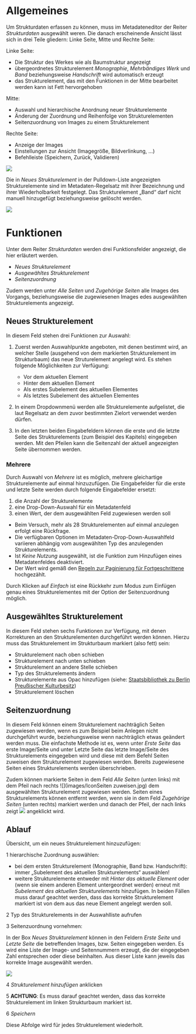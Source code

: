 # Allgemeines

Um Strukturdaten erfassen zu können, muss im Metadateneditor der Reiter *Strukturdaten* ausgewählt weren. Die danach erscheinende Ansicht lässt sich in drei Teile gliedern: Linke Seite, Mitte und Rechte Seite:

Linke Seite:

* Die Struktur des Werkes wie als Baumstruktur angezeigt
* übergeordnetes Strukturelement _Monographie_, _Mehrbändiges Werk_ und _Band_ beziehungsweise _Handschrift_ wird automatisch erzeugt
* das Strukturelement, das mit den Funktionen in der Mitte bearbeitet werden kann ist Fett hervorgehoben

Mitte:

* Auswahl und hierarchische Anordnung neuer Strukturelemente
* Änderung der Zuordnung und Reihenfolge von Strukturelementen
* Seitenzuordnung von Images zu einem Strukturelement

Rechte Seite:

* Anzeige der Images
* Einstellungen zur Ansicht (Imagegröße, Bildverlinkung, …)
* Befehlleiste (Speichern, Zurück, Validieren)

![](images/Strukturdaten1.jpg)

Die in _Neues Strukturelement_ in der Pulldown-Liste angezeigten Strukturelemente sind im Metadaten-Regelsatz mit ihrer Bezeichnung und ihrer Wiederholbarkeit festgelegt. Das Strukturelement „Band“ darf nicht manuell hinzugefügt beziehungsweise gelöscht werden. 

![](images/Strukturdaten2.jpg)

# Funktionen

Unter dem Reiter *Strukturdaten* werden drei Funktionsfelder angezeigt, die hier erläutert werden.

* *Neues Strukturelement*
* *Ausgewähltes Strukturelement*
* *Seitenzuordnung*

Zudem werden unter *Alle Seiten* und *Zugehörige Seiten* alle Images des Vorgangs, beziehungsweise die zugewiesenen Images edes ausgewählten Strukturelements angezeigt.
 
## Neues Strukturelement

In diesem Feld stehen drei Funktionen zur Auswahl:

1. Zuerst werden Auswahlpunkte angeboten, mit denen bestimmt wird, an welcher Stelle (ausgehend von dem markierten Strukturelement im Strukturbaum) das neue Struturelement angelegt wird. Es stehen folgende Möglichkeiten zur Verfügung:

    * Vor dem aktuellen Element
    * Hinter dem aktuellen Element
    * Als erstes Subelement des aktuellen Elementes
    * Als letztes Subelement des aktuellen Elementes

2. In einem Dropdownmenü werden alle Strukturelemente aufgelistet, die laut Regelsatz an dem zuvor bestimmten Zielort verwendet werden dürfen. 

3. In den letzten beiden Eingabefeldern können die erste und die letzte Seite des Strukturelements (zum Beispiel des Kapitels) eingegeben werden. Mit den Pfeilen kann die Seitenzahl der aktuell angezeigten Seite übernommen werden.

### Mehrere

Durch Auswahl von _Mehrere_ ist es möglich, mehrere gleichartige Strukturelemente auf einmal hinzuzufügen. Die Eingabefelder für die erste und letzte Seite werden durch folgende Eingabefelder ersetzt:

1. die Anzahl der Strukturelemente
1. eine Drop-Down-Auswahl für ein Metadatenfeld
1. einen Wert, der dem ausgewählten Feld zugewiesen werden soll

* Beim Versuch, mehr als 28 Strukturelementen auf einmal anzulegen erfolgt eine Rückfrage.
* Die verfügbaren Optionen im Metadaten-Drop-Down-Auswahlfeld variieren abhängig vom ausgewählten Typ des anzulegenden Strukturelements.
* Ist _Keine Nutzung_ ausgewählt, ist die Funktion zum Hinzufügen eines Metadatenfeldes deaktiviert.
* Der Wert wird gemäß den [Regeln zur Paginierung für Fortgeschrittene](Paginieren#paginierung-f%C3%BCr-fortgeschrittene) hochgezählt.

Durch Klicken auf _Einfach_ ist eine Rückkehr zum Modus zum Einfügen genau eines Strukturelementes mit der Option der Seitenzuordnung möglich.

## Ausgewähltes Strukturelement

In diesem Feld stehen sechs Funktionen zur Verfügung, mit denen Korrekturen an den Strukturelementen durchgeführt werden können. Hierzu muss das Strukturelement im Strukturbaum markiert (also fett) sein: 

* Strukturelement nach oben schieben
* Strukturelement nach unten schieben
* Strukturelement an andere Stelle schieben
* Typ des Strukturelements ändern
* Strukturelemente aus Opac hinzufügen (siehe: [Staatsbibliothek zu Berlin Preußischer Kulturbesitz](Staatsbibliothek-zu-Berlin---Preu%C3%9Fischer-Kulturbesitz#anh%C3%A4ngende-werke-pdf))
* Strukturelement löschen

## Seitenzuordnung

In diesem Feld können einem Strukturelement nachträglich Seiten zugewiesen werden, wenn es zum Beispiel beim Anlegen nicht durchgeführt wurde, beziehungsweise wenn nachträglich etwas geändert werden muss. Die einfachste Methode ist es, wenn unter *Erste Seite* das erste Image/Seite und unter Letzte Seite das letzte Image/Seite des Strukturelements eingegeben wird und diese mit dem Befehl Seiten zuweisen dem Strukturelement zugewiesen werden. Bereits zugewiesene Seiten eines Strukturelements werden überschrieben.


Zudem können markierte Seiten in dem Feld *Alle Seiten* (unten links) mit dem Pfeil nach rechts ![](images/IconSeiten zuweisen.jpg) dem ausgewählten Strukturelement zugewiesen werden. Seiten eines Strukturelements können entfernt werden, wenn sie in dem Feld *Zugehörige Seiten* (unten rechts) markiert werden und danach der Pfeil, der nach links zeigt ![](images/Icon_Seiten_löschen.jpg) angeklickt wird.

## Ablauf

Übersicht, um ein neues Strukturelement hinzuzufügen:

1 hierarchische Zuordnung auswählen:

* bei dem ersten Strukturelement (Monographie, Band bzw. Handschrift): immer „Subelement des aktuellen Strukturelements“ auswählen!
* weitere Strukturelemente entweder mit _Hinter das aktuelle Element_ oder (wenn sie einem anderen Element untergeordnet werden) erneut mit _Subelement des aktuellen Strukturelements_ hinzufügen. In beiden Fällen muss darauf geachtet werden, dass das korrekte Strukturelement markiert ist von dem aus das neue Element angelegt werden soll. 

2 Typ des Strukturelements in der Auswahlliste aufrufen

3 Seitenzuordnung vornehmen:

In der Box *Neues Strukturelement* können in den Feldern *Erste Seite* und *Letzte Seite* die betreffenden Images, bzw. Seiten eingegeben werden. Es wird eine Liste der Image- und Seitennummern erzeugt, die der eingegeben Zahl entsprechen oder diese beinhalten. Aus dieser Liste kann jeweils das korrekte Image ausgewählt werden.

![](images/Strukturdaten3.jpg)
 
4 *Strukturelement hinzufügen* anklicken

5 **ACHTUNG**: Es muss darauf geachtet werden, dass das korrekte Strukturelement im linken Strukturbaum markiert ist.

6 *Speichern*

Diese Abfolge wird für jedes Strukturelement wiederholt.
